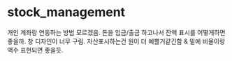 # stock_management
개인 계좌랑 연동하는 방법 모르겠음.
돈을 입금/출금 하고나서 잔액 표시를 어떻게하면 좋을까.
창 디자인이 너무 구림.
자산표시하는건 원이 더 예쁠거같긴함 & 밑에 비율이랑 액수 표현되면 좋을듯.
